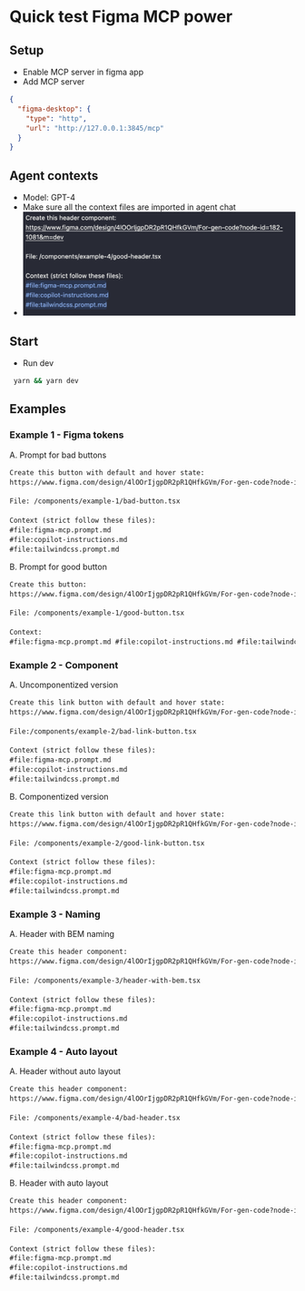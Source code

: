 # Quick test Figma MCP power

## Setup

- Enable MCP server in figma app
- Add MCP server

```json
{
  "figma-desktop": {
    "type": "http",
    "url": "http://127.0.0.1:3845/mcp"
  }
}
```

## Agent contexts

- Model: GPT-4
- Make sure all the context files are imported in agent chat
- ![Prompt context](src/assets/prompt.png)

## Start

- Run dev

```bash
 yarn && yarn dev
```

## Examples

### Example 1 - Figma tokens

A. Prompt for bad buttons

```txt
Create this button with default and hover state:
https://www.figma.com/design/4lOOrIjgpDR2pR1QHfkGVm/For-gen-code?node-id=133-1041&m=dev

File: /components/example-1/bad-button.tsx

Context (strict follow these files):
#file:figma-mcp.prompt.md
#file:copilot-instructions.md
#file:tailwindcss.prompt.md
```

B. Prompt for good button

```txt
Create this button:
https://www.figma.com/design/4lOOrIjgpDR2pR1QHfkGVm/For-gen-code?node-id=1-1057&m=dev

File: /components/example-1/good-button.tsx

Context:
#file:figma-mcp.prompt.md #file:copilot-instructions.md #file:tailwindcss.prompt.md
```

### Example 2 - Component

A. Uncomponentized version

```txt
Create this link button with default and hover state:
https://www.figma.com/design/4lOOrIjgpDR2pR1QHfkGVm/For-gen-code?node-id=158-1023&m=dev

File:/components/example-2/bad-link-button.tsx

Context (strict follow these files):
#file:figma-mcp.prompt.md
#file:copilot-instructions.md
#file:tailwindcss.prompt.md
```

B. Componentized version

```txt
Create this link button with default and hover state:
https://www.figma.com/design/4lOOrIjgpDR2pR1QHfkGVm/For-gen-code?node-id=1-1062&m=dev

File: /components/example-2/good-link-button.tsx

Context (strict follow these files):
#file:figma-mcp.prompt.md
#file:copilot-instructions.md
#file:tailwindcss.prompt.md
```

### Example 3 - Naming

A. Header with BEM naming

```txt
Create this header component:
https://www.figma.com/design/4lOOrIjgpDR2pR1QHfkGVm/For-gen-code?node-id=182-1081&m=dev

File: /components/example-3/header-with-bem.tsx

Context (strict follow these files):
#file:figma-mcp.prompt.md
#file:copilot-instructions.md
#file:tailwindcss.prompt.md
```

### Example 4 - Auto layout

A. Header without auto layout

```txt
Create this header component:
https://www.figma.com/design/4lOOrIjgpDR2pR1QHfkGVm/For-gen-code?node-id=182-1083&m=dev

File: /components/example-4/bad-header.tsx

Context (strict follow these files):
#file:figma-mcp.prompt.md
#file:copilot-instructions.md
#file:tailwindcss.prompt.md
```

B. Header with auto layout

```txt
Create this header component:
https://www.figma.com/design/4lOOrIjgpDR2pR1QHfkGVm/For-gen-code?node-id=182-1081&m=dev

File: /components/example-4/good-header.tsx

Context (strict follow these files):
#file:figma-mcp.prompt.md
#file:copilot-instructions.md
#file:tailwindcss.prompt.md
```
